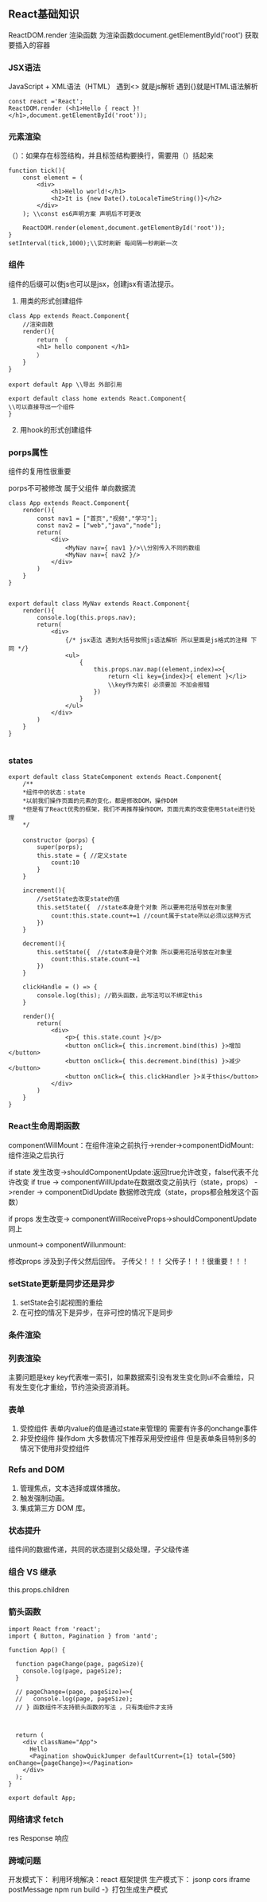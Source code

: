 ## React基础知识
ReactDOM.render 渲染函数
为渲染函数document.getElementById('root') 获取要插入的容器  

### JSX语法
JavaScript + XML语法（HTML）
遇到<> 就是js解析 遇到{}就是HTML语法解析
```
const react ='React';
ReactDOM.render (<h1>Hello { react }!</h1>,document.getElementById('root'));

```
### 元素渲染

（）：如果存在标签结构，并且标签结构要换行，需要用（）括起来
```
function tick(){
    const element = (
        <div>
            <h1>Hello world!</h1>
            <h2>It is {new Date().toLocaleTimeString()}</h2>
        </div>
    ); \\const es6声明方案 声明后不可更改

    ReactDOM.render(element,document.getElementById('root'));
}
setInterval(tick,1000);\\实时刷新 每间隔一秒刷新一次

```


### 组件
组件的后缀可以使js也可以是jsx，创建jsx有语法提示。

1. 用类的形式创建组件
```
class App extends React.Component{
    //渲染函数
    render(){
        return （
        <h1> hello component </h1>
        ）
    }
}

export default App \\导出 外部引用
```
```
export default class home extends React.Component{
\\可以直接导出一个组件
}
```
2. 用hook的形式创建组件

### porps属性
组件的复用性很重要

porps不可被修改 属于父组件 单向数据流
```
class App extends React.Component{
    render(){
        const nav1 = ["首页","视频","学习"];
        const nav2 = ["web","java","node"];
        return(
            <div>
                <MyNav nav={ nav1 }/>\\分别传入不同的数组
                <MyNav nav={ nav2 }/>
            </div>
        )
    }
}


export default class MyNav extends React.Component{
    render(){
        console.log(this.props.nav);
        return(
            <div>
                {/* jsx语法 遇到大括号按照js语法解析 所以里面是js格式的注释 下同 */}
                <ul>
                    {
                        this.props.nav.map((element,index)=>{
                            return <li key={index}>{ element }</li> 
                            \\key作为索引 必须要加 不加会报错
                        })
                    }
                </ul>
            </div>
        )
    }
}


```

### states
```
export default class StateComponent extends React.Component{
    /**
    *组件中的状态：state
    *以前我们操作页面的元素的变化，都是修改DOM，操作DOM
    *但是有了React优秀的框架，我们不再推荐操作DOM，页面元素的改变使用State进行处理
    */

    constructor（porps）{
        super(porps);
        this.state = { //定义state
            count:10
        }
    }

    increment(){
        //setState去改变state的值
        this.setState({  //state本身是个对象 所以要用花括号放在对象里
            count:this.state.count+=1 //count属于state所以必须以这种方式
        })
    }

    decrement(){
        this.setState({  //state本身是个对象 所以要用花括号放在对象里
            count:this.state.count-=1
        })
    }

    clickHandle = () => {
        console.log(this); //箭头函数，此写法可以不绑定this
    }

    render(){
        return(
            <div>
                <p>{ this.state.count }</p>
                <button onClick={ this.increment.bind(this) }>增加</button>
                <button onClick={ this.decrement.bind(this) }>减少</button>
                <button onClick={ this.clickHandler }>关于this</button>
            </div>
        )
    }
}
```

### React生命周期函数
componentWillMount：在组件渲染之前执行->render->componentDidMount:组件渲染之后执行

if state 发生改变->shouldComponentUpdate:返回true允许改变，false代表不允许改变
if true -> componentWillUpdate在数据改变之前执行（state，props） ->render -> componentDidUpdate 数据修改完成（state，props都会触发这个函数）

if props 发生改变-> componentWillReceiveProps->shouldComponentUpdate同上

unmount-> componentWillunmount:

修改props 涉及到子传父然后回传。
子传父！！！ 父传子！！！很重要！！！

### setState更新是同步还是异步
1. setState会引起视图的重绘
2. 在可控的情况下是异步，在非可控的情况下是同步

### 条件渲染

### 列表渲染
主要问题是key
key代表唯一索引，如果数据索引没有发生变化则ui不会重绘，只有发生变化才重绘，节约渲染资源消耗。

### 表单
1. 受控组件 表单内value的值是通过state来管理的 需要有许多的onchange事件
2. 非受控组件 操作dom
    大多数情况下推荐采用受控组件
    但是表单条目特别多的情况下使用非受控组件
### Refs and DOM
1. 管理焦点，文本选择或媒体播放。
2. 触发强制动画。
3. 集成第三方 DOM 库。

### 状态提升
组件间的数据传递，共同的状态提到父级处理，子父级传递

### 组合 VS 继承
this.props.children

### 箭头函数
```
import React from 'react';
import { Button, Pagination } from 'antd';

function App() {

  function pageChange(page, pageSize){
    console.log(page, pageSize);
  }

  // pageChange=(page, pageSize)=>{
  //   console.log(page, pageSize);
  // } 函数组件不支持箭头函数的写法 ，只有类组件才支持

  

  return (
    <div className="App">
      Hello
      <Pagination showQuickJumper defaultCurrent={1} total={500} onChange={pageChange}></Pagination>
    </div>
  );
}

export default App;

```

### 网络请求 fetch
res Response 响应

### 跨域问题 
开发模式下：
    利用环境解决：react 框架提供
生产模式下：
    jsonp cors iframe postMessage
npm run build -》打包生成生产模式 
